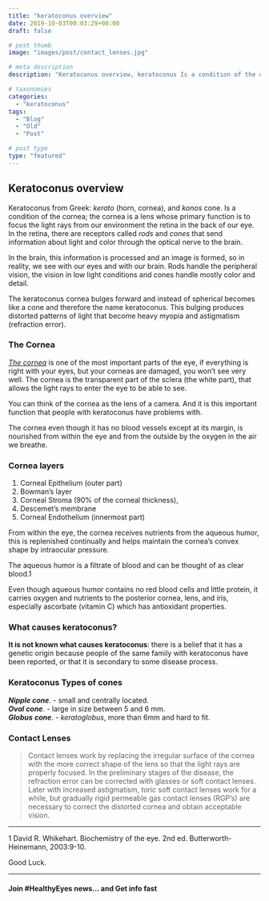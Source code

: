 ```yaml
---
title: "keratoconus overview"
date: 2019-10-03T00:03:29+00:00
draft: false

# post thumb
image: "images/post/contact_lenses.jpg"

# meta description
description: "Keratoconus overview, keratoconus Is a condition of the cornea, the half-inch part of the sclera that allows light to enter the eye"

# taxonomies
categories: 
  - "keratoconus"
tags:
  - "Blog"
  - "Old"
  - "Post"

# post type
type: "featured"
---
```

Keratoconus overview
--------------------

Keratoconus from Greek: _kerato_ (horn, cornea), and _konos_ cone. Is a condition of the cornea; the cornea is a lens whose primary function is to focus the light rays from our environment the retina in the back of our eye. In the retina, there are receptors called _rods_ and _cones_ that send information about light and color through the optical nerve to the brain.

In the brain, this information is processed and an image is formed, so in reality, we see with our eyes and with our brain. Rods handle the peripheral vision, the vision in low light conditions and cones handle mostly color and detail.

The keratoconus cornea bulges forward and instead of spherical becomes like a cone and therefore the name keratoconus. This bulging produces distorted patterns of light that become heavy myopia and astigmatism (refraction error).

### The Cornea

[_The cornea_](https://en.wikipedia.org/wiki/Cornea) is one of the most important parts of the eye, if everything is right with your eyes, but your corneas are damaged, you won’t see very well. The cornea is the transparent part of the sclera (the white part), that allows the light rays to enter the eye to be able to see.

You can think of the cornea as the lens of a camera. And it is this important function that people with keratoconus have problems with.

The cornea even though it has no blood vessels except at its margin, is nourished from within the eye and from the outside by the oxygen in the air we breathe.

### Cornea layers

1.  Corneal Epithelium (outer part)
2.  Bowman’s layer
3.  Corneal Stroma (90% of the corneal thickness),
4.  Descemet’s membrane
5.  Corneal Endothelium (innermost part)

From within the eye, the cornea receives nutrients from the aqueous humor, this is replenished continually and helps maintain the cornea’s convex shape by intraocular pressure.

The aqueous humor is a filtrate of blood and can be thought of as clear blood.1

Even though aqueous humor contains no red blood cells and little protein, it carries oxygen and nutrients to the posterior cornea, lens, and iris, especially ascorbate (vitamin C) which has antioxidant properties.

### What causes keratoconus?

__It is not known what causes keratoconus__: there is a belief that it has a genetic origin because people of the same family with keratoconus have been reported, or that it is secondary to some disease process.

### Keratoconus Types of cones

**_Nipple cone_**. - small and centrally located.  
**_Oval cone_**. - large in size between 5 and 6 mm.  
_**Globus** **cone**_. - _keratoglobus_, more than 6mm and hard to fit.

### Contact Lenses

>Contact lenses work by replacing the irregular surface of the cornea with the more correct shape of the lens so that the light rays are properly focused. In the preliminary stages of the disease, the refraction error can be corrected with glasses or soft contact lenses. Later with increased astigmatism, _toric_ soft contact lenses work for a while, but gradually rigid permeable gas contact lenses (RGP’s) are necessary to correct the distorted cornea and obtain acceptable vision.

<!-- Read more on the post: [_what it is keratoconus._](https://keratoconusguide.netlify.com/what-is-keratoconus/) -->

* * *

1 David R. Whikehart. Biochemistry of the eye. 2nd ed. Butterworth-Heinemann, 2003:9-10.

Good Luck.

* * *

#### Join #HealthyEyes news... and Get info fast